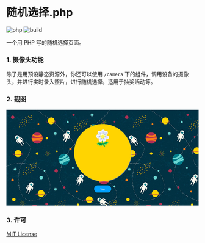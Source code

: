 # 随机选择.php

![php](https://img.shields.io/badge/php->=5-blue.svg)
![build](https://img.shields.io/badge/build-passing-4BC51D.svg?style=flat)

一个用 PHP 写的随机选择页面。

### 1. 摄像头功能

除了是用预设静态资源外，你还可以使用 `/camera` 下的组件，调用设备的摄像头，并进行实时录入照片，进行随机选择，适用于抽奖活动等。

### 2. 截图

![random-selection](assets/random-selection.jpg)

### 3. 许可

[MIT License](https://github.com/pudding0503/randomSelection/blob/master/LICENSE)
